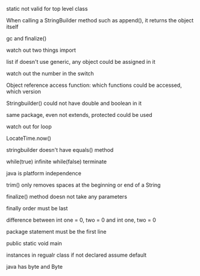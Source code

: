 static not valid for top level class

When calling a StringBuilder method such as append(), it returns the object itself

gc and finalize() 

watch out two things import

list if doesn't use generic, any object could be assigned in it 

watch out the number in the switch

Object reference access function: which functions could be accessed, which version

Stringbuilder() could not have double and boolean in it

same package, even not extends, protected could be used

watch out for loop

LocateTime.now()

stringbuilder doesn't have equals() method

while(true) infinite  while(false) terminate

java is platform independence

trim() only removes spaces at the beginning or end of a String

finalize() method doesn not take any parameters

finally order must be last

difference between int one = 0, two = 0 and int one, two = 0

package statement must be the first line

public static void main

instances in regualr class if not declared assume default 

java has byte and Byte


